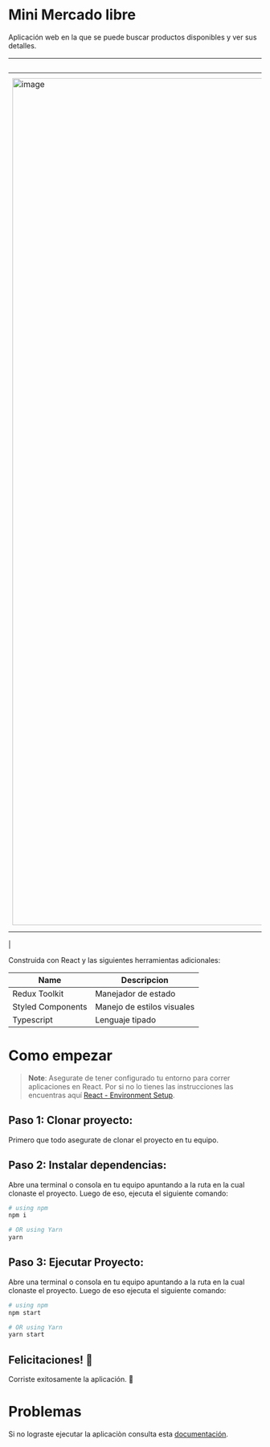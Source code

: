 # Mini Mercado libre

Aplicación web en la que se puede buscar productos disponibles y ver sus detalles.


| Visual del Listado de items | Visual del detalle del item |
| ---      | ---       |
| <img width="1682" alt="image" src="https://github.com/kremvalo/mercadolibre/assets/32576306/90325d6a-7f20-47fd-8a33-9ab6eaa0bee4"> | <img width="1699" alt="image" src="https://github.com/kremvalo/mercadolibre/assets/32576306/8142a408-5681-488e-88d8-fc315ff6ff03">
 | 

Construida con React y las siguientes herramientas adicionales: 

| Name     | Descripcion |
| ---      | ---       |
| Redux Toolkit | Manejador de estado |
| Styled Components     | Manejo de estilos visuales        |
| Typescript     | Lenguaje tipado        |


# Como empezar

>**Note**: Asegurate de tener configurado tu entorno para correr aplicaciones en React. Por si no lo tienes las instrucciones las encuentras aquí [React - Environment Setup](https://es.react.dev/learn/installation).


## Paso 1: Clonar proyecto: 

Primero que todo asegurate de clonar el proyecto en tu equipo. 

## Paso 2: Instalar dependencias: 

Abre una terminal o consola en tu equipo apuntando a la ruta en la cual clonaste el proyecto. 
Luego de eso, ejecuta el siguiente comando: 

```bash
# using npm
npm i

# OR using Yarn
yarn
```

## Paso 3: Ejecutar Proyecto: 

Abre una terminal o consola en tu equipo apuntando a la ruta en la cual clonaste el proyecto. 
Luego de eso ejecuta el siguiente comando: 

```bash
# using npm
npm start

# OR using Yarn
yarn start
```

## Felicitaciones! :tada:

Corriste exitosamente la aplicación. :partying_face:

# Problemas

Si no lograste ejecutar la aplicaciòn consulta esta [documentación](https://es.react.dev/reference/react).
